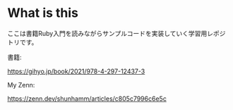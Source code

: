 # What is this
ここは書籍Ruby入門を読みながらサンプルコードを実装していく学習用レポジトリです。

書籍:

https://gihyo.jp/book/2021/978-4-297-12437-3

My Zenn: 

https://zenn.dev/shunhamm/articles/c805c7996c6e5c
